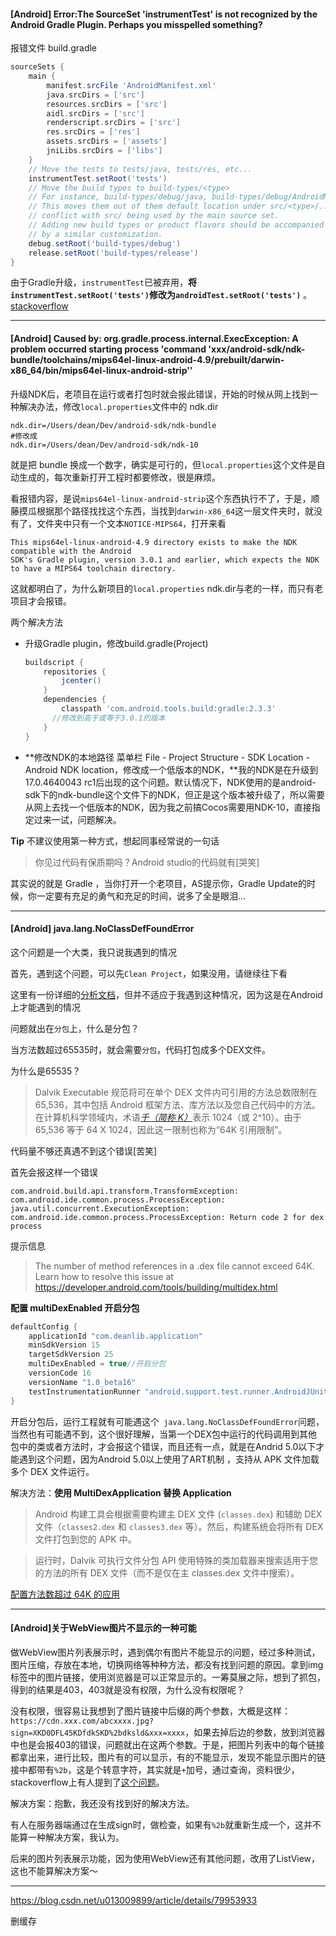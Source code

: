 #### [Android] Error:The SourceSet 'instrumentTest' is not recognized by the Android Gradle Plugin. Perhaps you misspelled something?

报错文件 build.gradle

```groovy
sourceSets {
    main {
        manifest.srcFile 'AndroidManifest.xml'
        java.srcDirs = ['src']
        resources.srcDirs = ['src']
        aidl.srcDirs = ['src']
        renderscript.srcDirs = ['src']
        res.srcDirs = ['res']
        assets.srcDirs = ['assets']
        jniLibs.srcDirs = ['libs']
    }
    // Move the tests to tests/java, tests/res, etc...
    instrumentTest.setRoot('tests')
    // Move the build types to build-types/<type>
    // For instance, build-types/debug/java, build-types/debug/AndroidManifest.xml, ...
    // This moves them out of them default location under src/<type>/... which would
    // conflict with src/ being used by the main source set.
    // Adding new build types or product flavors should be accompanied
    // by a similar customization.
    debug.setRoot('build-types/debug')
    release.setRoot('build-types/release')
}
```

由于Gradle升级，`instrumentTest`已被弃用，**将`instrumentTest.setRoot('tests')`修改为`androidTest.setRoot('tests')`** 。[stackoverflow](https://stackoverflow.com/questions/49511200/the-sourceset-instrumenttest-is-not-recognized-by-the-android-gradle-plugin)

----

#### [Android] Caused by: org.gradle.process.internal.ExecException: A problem occurred starting process 'command 'xxx/android-sdk/ndk-bundle/toolchains/mips64el-linux-android-4.9/prebuilt/darwin-x86_64/bin/mips64el-linux-android-strip''

升级NDK后，老项目在运行或者打包时就会报此错误，开始的时候从网上找到一种解决办法，修改`local.properties`文件中的 ndk.dir

```properties
ndk.dir=/Users/dean/Dev/android-sdk/ndk-bundle
#修改成
ndk.dir=/Users/dean/Dev/android-sdk/ndk-10
```

就是把 bundle 换成一个数字，确实是可行的，但`local.properties`这个文件是自动生成的，每次重新打开工程时都要修改，很是麻烦。

看报错内容，是说`mips64el-linux-android-strip`这个东西执行不了，于是，顺藤摸瓜根据那个路径找找这个东西，当找到`darwin-x86_64`这一层文件夹时，就没有了，文件夹中只有一个文本`NOTICE-MIPS64`，打开来看

```
This mips64el-linux-android-4.9 directory exists to make the NDK compatible with the Android
SDK's Gradle plugin, version 3.0.1 and earlier, which expects the NDK
to have a MIPS64 toolchain directory.
```

这就都明白了，为什么新项目的`local.properties` ndk.dir与老的一样，而只有老项目才会报错。

两个解决方法

- 升级Gradle plugin，修改build.gradle(Project)

  ```groovy
  buildscript {
      repositories {
          jcenter()
      }
      dependencies {
          classpath 'com.android.tools.build:gradle:2.3.3'
  		//修改到高于或等于3.0.1的版本
      }
  }
  ```

- **修改NDK的本地路径 菜单栏 File - Project Structure - SDK Location - Android NDK location，修改成一个低版本的NDK，**我的NDK是在升级到17.0.4640043 rc1后出现的这个问题。默认情况下，NDK使用的是android-sdk下的ndk-bundle这个文件下的NDK，但正是这个版本被升级了，所以需要从网上去找一个低版本的NDK，因为我之前搞Cocos需要用NDK-10，直接指定过来一试，问题解决。

**Tip** 不建议使用第一种方式，想起同事经常说的一句话

> 你见过代码有保质期吗？Android studio的代码就有[哭笑]

其实说的就是 Gradle ，当你打开一个老项目，AS提示你，Gradle Update的时候，你一定要有充足的勇气和充足的时间，说多了全是眼泪...

---

#### [Android] java.lang.NoClassDefFoundError

这个问题是一个大类，我只说我遇到的情况

首先，遇到这个问题，可以先`Clean Project`，如果没用，请继续往下看 

这里有一份详细的[分析文档](https://blog.csdn.net/jamesjxin/article/details/46606307)，但并不适应于我遇到这种情况，因为这是在Android上才能遇到的情况

问题就出在`分包`上，什么是分包？

当方法数超过65535时，就会需要`分包`，代码打包成多个DEX文件。

为什么是65535？

> Dalvik Executable 规范将可在单个 DEX 文件内可引用的方法总数限制在 65,536，其中包括 Android 框架方法、库方法以及您自己代码中的方法。在计算机科学领域内，术语[*千（简称 K）*](https://en.wikipedia.org/wiki/Kilo-)表示 1024（或 2^10）。由于 65,536 等于 64 X 1024，因此这一限制也称为“64K 引用限制”。

代码量不够还真遇不到这个错误[苦笑]

首先会报这样一个错误

```
com.android.build.api.transform.TransformException: com.android.ide.common.process.ProcessException: java.util.concurrent.ExecutionException: com.android.ide.common.process.ProcessException: Return code 2 for dex process
```

提示信息

> The number of method references in a .dex file cannot exceed 64K.
> Learn how to resolve this issue at https://developer.android.com/tools/building/multidex.html	

**配置 multiDexEnabled 开启分包**

```groovy
defaultConfig {
    applicationId "com.deanlib.application"
    minSdkVersion 15
    targetSdkVersion 25
    multiDexEnabled = true//开启分包
    versionCode 16
    versionName "1.0_beta16"
    testInstrumentationRunner "android.support.test.runner.AndroidJUnitRunner"
}
```

开启分包后，运行工程就有可能遇这个` java.lang.NoClassDefFoundError`问题，当然也有可能遇不到，这个很好理解，当第一个DEX包中运行的代码调用到其他包中的类或者方法时，才会报这个错误，而且还有一点，就是在Andrid 5.0以下才能遇到这个问题，因为Android 5.0以上使用了ART机制	，支持从 APK 文件加载多个 DEX 文件运行。

解决方法：**使用 MultiDexApplication 替换 Application**

> Android 构建工具会根据需要构建主 DEX 文件 (`classes.dex`) 和辅助 DEX 文件（`classes2.dex` 和 `classes3.dex` 等）。然后，构建系统会将所有 DEX 文件打包到您的 APK 中。

> 运行时，Dalvik 可执行文件分包 API 使用特殊的类加载器来搜索适用于您的方法的所有 DEX 文件（而不是仅在主 classes.dex 文件中搜索）。

[配置方法数超过 64K 的应用](https://developer.android.com/studio/build/multidex.html)

---

#### [Android]关于WebView图片不显示的一种可能

做WebView图片列表展示时，遇到偶尔有图片不能显示的问题，经过多种测试，图片压缩，存放在本地，切换网络等种种方法，都没有找到问题的原因。拿到img标签中的图片链接，使用浏览器是可以正常显示的。一筹莫展之际，想到了抓包，得到的结果是403，403就是没有权限，为什么没有权限呢？

没有权限，很容易让我想到了图片链接中后缀的两个参数，大概是这样：`https://cdn.xxx.com/abcxxxx.jpg?sign=XKD0DFL45KDfdkSKD%2bdksld&xxx=xxxx`，如果去掉后边的参数，放到浏览器中也是会报403的错误，问题就出在这两个参数。于是，把图片列表中的每个链接都拿出来，进行比较，图片有的可以显示，有的不能显示，发现不能显示图片的链接中都带有`%2b`，这是个转意字符，其实就是`+`加号，通过查询，资料很少，stackoverflow上有人提到了[这个问题](https://stackoverflow.com/questions/43623260/react-native-webview-image-with-2b-char)。

解决方案：抱歉，我还没有找到好的解决方法。

有人在服务器端通过在生成sign时，做检查，如果有`%2b`就重新生成一个，这并不能算一种解决方案，我认为。

后来的图片列表展示功能，因为使用WebView还有其他问题，改用了ListView，这也不能算解决方案～

----

https://blog.csdn.net/u013009899/article/details/79953933

删缓存